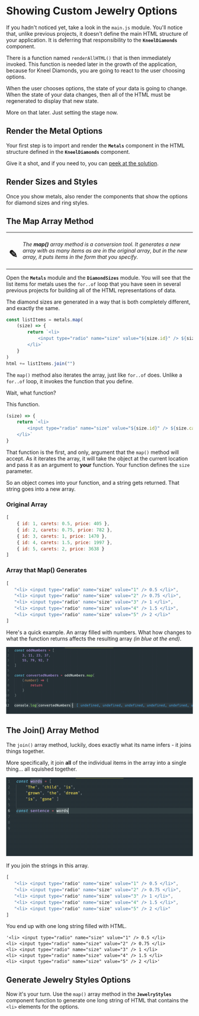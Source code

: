 # Showing Custom Jewelry Options

If you hadn't noticed yet, take a look in the `main.js` module. You'll notice that, unlike previous projects, it doesn't define the main HTML structure of your application. It is deferring that responsibility to the **`KneelDiamonds`** component.

There is a function named `renderAllHTML()` that is then immediately invoked. This function is needed later in the growth of the application, because for Kneel Diamonds, you are going to react to the user choosing options.

When the user chooses options, the state of your data is going to change. When the state of your data changes, then all of the HTML must be regenerated to display that new state.

More on that later. Just setting the stage now.

## Render the Metal Options

Your first step is to import and render the **`Metals`** component in the HTML structure defined in the **`KneelDiamonds`** component.

Give it a shot, and if you need to, you can [peek at the solution](./images/kneel-diamonds-show-metals.gif).

## Render Sizes and Styles

Once you show metals, also render the components that show the options for diamond sizes and ring styles.

## The Map Array Method

| | |
|:---:|:---|
| <h1>&#x270e;</h1> |  _The **map()** array method is a conversion tool. It generates a new array with as many items as are in the original array, but in the new array, it puts items in the form that you specify._ |

Open the **`Metals`** module and the **`DiamondSizes`** module. You will see that the list items for metals uses the `for..of` loop that you have seen in several previous projects for building all of the HTML representations of data.

The diamond sizes are generated in a way that is both completely different, and exactly the same.

```js
const listItems = metals.map(
    (size) => {
        return `<li>
            <input type="radio" name="size" value="${size.id}" /> ${size.carets}
        </li>`
    }
)
html += listItems.join("")
```

The `map()` method also iterates the array, just like `for..of` does. Unlike a `for..of` loop, it invokes the function that you define.

Wait, what function?

This function.

```js
(size) => {
    return `<li>
        <input type="radio" name="size" value="${size.id}" /> ${size.carets}
    </li>`
}
```

That function is the first, and only, argument that the `map()` method will accept. As it iterates the array, it will take the object at the current location and pass it as an argument to **your** function. Your function defines the `size` parameter.

So an object comes into your function, and a string gets returned. That string goes into a new array.

### Original Array

```js
[
    { id: 1, carets: 0.5, price: 405 },
    { id: 2, carets: 0.75, price: 782 },
    { id: 3, carets: 1, price: 1470 },
    { id: 4, carets: 1.5, price: 1997 },
    { id: 5, carets: 2, price: 3638 }
]
```

### Array that Map() Generates

```js
[
   "<li> <input type="radio" name="size" value="1" /> 0.5 </li>",
   "<li> <input type="radio" name="size" value="2" /> 0.75 </li>",
   "<li> <input type="radio" name="size" value="3" /> 1 </li>",
   "<li> <input type="radio" name="size" value="4" /> 1.5 </li>",
   "<li> <input type="radio" name="size" value="5" /> 2 </li>"
]
```

Here's a quick example. An array filled with numbers. What how changes to what the function returns affects the resulting array _(in blue at the end)_.

![](./images/array-map-example.gif)

## The Join() Array Method

The `join()` array method, luckily, does exactly what its name infers - it joins things together.

More specifically, it join **all** of the individual items in the array into a single thing... all squished together.

![](./images/array-join-method-demo.gif)

If you join the strings in this array.

```js
[
   "<li> <input type="radio" name="size" value="1" /> 0.5 </li>",
   "<li> <input type="radio" name="size" value="2" /> 0.75 </li>",
   "<li> <input type="radio" name="size" value="3" /> 1 </li>",
   "<li> <input type="radio" name="size" value="4" /> 1.5 </li>",
   "<li> <input type="radio" name="size" value="5" /> 2 </li>"
]
```

You end up with one long string filled with HTML.

```text
'<li> <input type="radio" name="size" value="1" /> 0.5 </li>
<li> <input type="radio" name="size" value="2" /> 0.75 </li>
<li> <input type="radio" name="size" value="3" /> 1 </li>
<li> <input type="radio" name="size" value="4" /> 1.5 </li>
<li> <input type="radio" name="size" value="5" /> 2 </li>'
```

## Generate Jewelry Styles Options

Now it's your turn. Use the `map()` array method in the **`JewelryStyles`** component function to generate one long string of HTML that contains the `<li>` elements for the options.